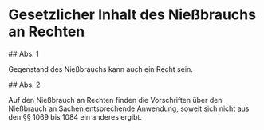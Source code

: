 # Gesetzlicher Inhalt des Nießbrauchs an Rechten



\#\# Abs. 1

 Gegenstand des Nießbrauchs kann auch ein Recht sein.

\#\# Abs. 2

 Auf den Nießbrauch an Rechten finden die Vorschriften über den Nießbrauch an Sachen entsprechende Anwendung, soweit sich nicht aus den §§ 1069 bis 1084 ein anderes ergibt. 

